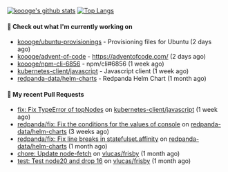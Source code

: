 [![koooge's github stats](https://github-readme-stats.vercel.app/api?username=koooge&count_private=true&show_icons=true)](https://github.com/anuraghazra/github-readme-stats)
[![Top Langs](https://github-readme-stats.vercel.app/api/top-langs/?username=koooge&langs_count=5)](https://github.com/anuraghazra/github-readme-stats)

#### 👷 Check out what I'm currently working on

- [koooge/ubuntu-provisionings](https://github.com/koooge/ubuntu-provisionings) - Provisioning files for Ubuntu (2 days ago)
- [koooge/advent-of-code](https://github.com/koooge/advent-of-code) - https://adventofcode.com/ (2 days ago)
- [koooge/npm-cli-6856](https://github.com/koooge/npm-cli-6856) - npm/cli#6856 (1 week ago)
- [kubernetes-client/javascript](https://github.com/kubernetes-client/javascript) - Javascript client (1 week ago)
- [redpanda-data/helm-charts](https://github.com/redpanda-data/helm-charts) - Redpanda Helm Chart (1 month ago)

#### 🔨 My recent Pull Requests

- [fix: Fix TypeError of topNodes](https://github.com/kubernetes-client/javascript/pull/1445) on [kubernetes-client/javascript](https://github.com/kubernetes-client/javascript) (1 week ago)
- [redpanda/fix: Fix the conditions for the values of console](https://github.com/redpanda-data/helm-charts/pull/856) on [redpanda-data/helm-charts](https://github.com/redpanda-data/helm-charts) (3 weeks ago)
- [redpanda/fix: Fix line breaks in statefulset.affinity](https://github.com/redpanda-data/helm-charts/pull/830) on [redpanda-data/helm-charts](https://github.com/redpanda-data/helm-charts) (1 month ago)
- [chore: Update node-fetch](https://github.com/vlucas/frisby/pull/597) on [vlucas/frisby](https://github.com/vlucas/frisby) (1 month ago)
- [test: Test node20 and drop 16](https://github.com/vlucas/frisby/pull/596) on [vlucas/frisby](https://github.com/vlucas/frisby) (1 month ago)
